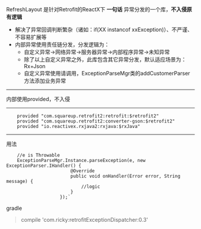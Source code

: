 RefreshLayout 是针对Retrofit的ReactX下 **一句话** 异常分发的一个库，**不入侵原有逻辑**

- 解决了异常回调判断繁杂（诸如：if(XX instancof xxException)）、不严谨、不容易扩展等
- 内部异常使用责任链分发，分发逻辑为：
	- 自定义异常->网络异常->服务器异常->内部程序异常->未知异常
	- 除了以上自定义异常之外，此库包含其它异常分发，默认适应场景为：Rx+Json
	- 自定义异常使用请调用，ExceptionParseMgr类的addCustomerParser方法添加业务异常

----------


内部使用provided，不入侵

----------
		provided "com.squareup.retrofit2:retrofit:$retrofit2"
    	provided "com.squareup.retrofit2:converter-gson:$retrofit2"
    	provided "io.reactivex.rxjava2:rxjava:$rxJava"

----------
用法



		//e is Throwable
		ExceptionParseMgr.Instance.parseException(e, new ExceptionParser.IHandler() {
                            @Override
                            public void onHandler(Error error, String message) {
                                //logic
                            }
                        });`

gradle
> compile 'com.ricky:retrofitExceptionDispatcher:0.3'